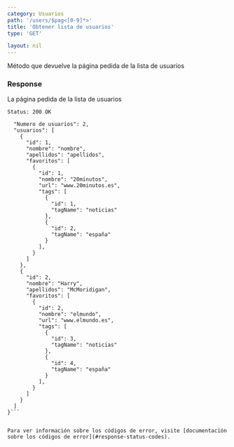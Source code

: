 ```yaml
---
category: Usuarios
path: '/users/$pag<[0-9]*>'
title: 'Obtener lista de usuarios'
type: 'GET'

layout: nil
---
```


Método que devuelve la página pedida de la lista de usuarios

### Response

La página pedida de la lista de usuarios

```Status: 200 OK```

```{
  "Numero de usuarios": 2,
  "usuarios": [
    {
      "id": 1,
      "nombre": "nombre",
      "apellidos": "apellidos",
      "favoritos": [
        {
          "id": 1,
          "nombre": "20minutos",
          "url": "www.20minutos.es",
          "tags": [
            {
              "id": 1,
              "tagName": "noticias"
            },
            {
              "id": 2,
              "tagName": "españa"
            }
          ],
        }
      ]
    },
    {
      "id": 2,
      "nombre": "Harry",
      "apellidos": "McMoridigan",
      "favoritos": [
        {
          "id": 2,
          "nombre": "elmundo",
          "url": "www.elmundo.es",
          "tags": [
            {
              "id": 3,
              "tagName": "noticias"
            },
            {
              "id": 4,
              "tagName": "españa"
            }
          ],
        }
      ]
    }
  ]
}```


Para ver información sobre los códigos de error, visite [documentación sobre los códigos de error](#response-status-codes).